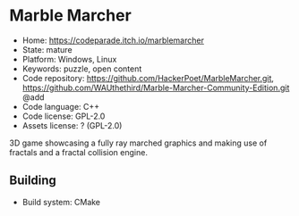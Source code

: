 # Marble Marcher

- Home: https://codeparade.itch.io/marblemarcher
- State: mature
- Platform: Windows, Linux
- Keywords: puzzle, open content
- Code repository: https://github.com/HackerPoet/MarbleMarcher.git, https://github.com/WAUthethird/Marble-Marcher-Community-Edition.git @add
- Code language: C++
- Code license: GPL-2.0
- Assets license: ? (GPL-2.0)

3D game showcasing a fully ray marched graphics and making use of fractals and a fractal collision engine.

## Building

- Build system: CMake
